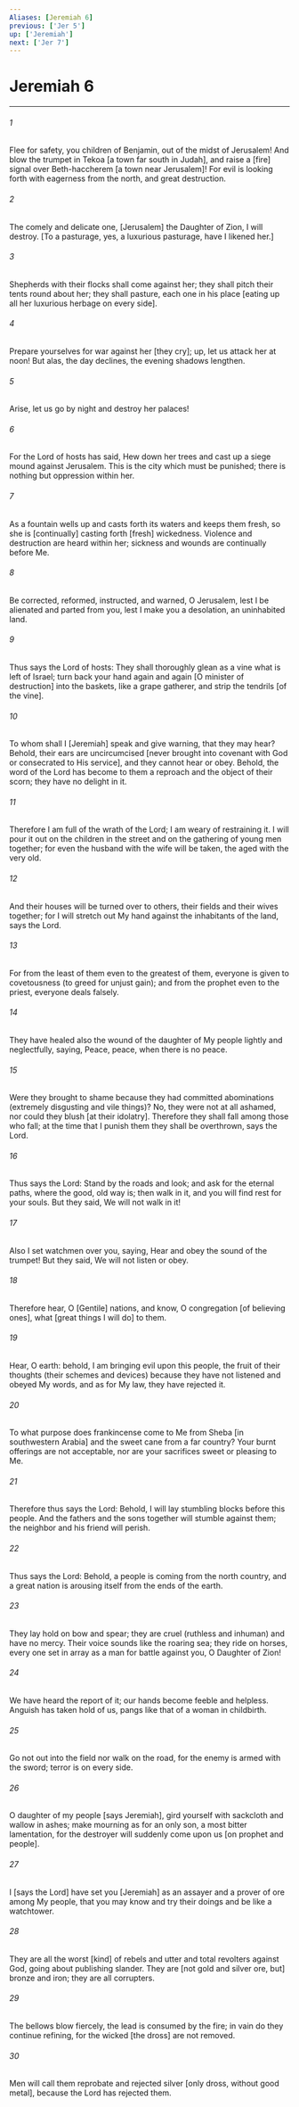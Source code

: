 ```yaml
---
Aliases: [Jeremiah 6]
previous: ['Jer 5']
up: ['Jeremiah']
next: ['Jer 7']
---
```

# Jeremiah 6

***














###### 1 






Flee for safety, you children of Benjamin, out of the midst of Jerusalem! And blow the trumpet in Tekoa [a town far south in Judah], and raise a [fire] signal over Beth-haccherem [a town near Jerusalem]! For evil is looking forth with eagerness from the north, and great destruction. 













###### 2 






The comely and delicate one, [Jerusalem] the Daughter of Zion, I will destroy. [To a pasturage, yes, a luxurious pasturage, have I likened her.] 













###### 3 






Shepherds with their flocks shall come against her; they shall pitch their tents round about her; they shall pasture, each one in his place [eating up all her luxurious herbage on every side]. 













###### 4 






Prepare yourselves for war against her [they cry]; up, let us attack her at noon! But alas, the day declines, the evening shadows lengthen. 













###### 5 






Arise, let us go by night and destroy her palaces! 













###### 6 






For the Lord of hosts has said, Hew down her trees and cast up a siege mound against Jerusalem. This is the city which must be punished; there is nothing but oppression within her. 













###### 7 






As a fountain wells up and casts forth its waters and keeps them fresh, so she is [continually] casting forth [fresh] wickedness. Violence and destruction are heard within her; sickness and wounds are continually before Me. 













###### 8 






Be corrected, reformed, instructed, and warned, O Jerusalem, lest I be alienated and parted from you, lest I make you a desolation, an uninhabited land. 













###### 9 






Thus says the Lord of hosts: They shall thoroughly glean as a vine what is left of Israel; turn back your hand again and again [O minister of destruction] into the baskets, like a grape gatherer, and strip the tendrils [of the vine]. 













###### 10 






To whom shall I [Jeremiah] speak and give warning, that they may hear? Behold, their ears are uncircumcised [never brought into covenant with God or consecrated to His service], and they cannot hear or obey. Behold, the word of the Lord has become to them a reproach and the object of their scorn; they have no delight in it. 













###### 11 






Therefore I am full of the wrath of the Lord; I am weary of restraining it. I will pour it out on the children in the street and on the gathering of young men together; for even the husband with the wife will be taken, the aged with the very old. 













###### 12 






And their houses will be turned over to others, their fields and their wives together; for I will stretch out My hand against the inhabitants of the land, says the Lord. 













###### 13 






For from the least of them even to the greatest of them, everyone is given to covetousness (to greed for unjust gain); and from the prophet even to the priest, everyone deals falsely. 













###### 14 






They have healed also the wound of the daughter of My people lightly and neglectfully, saying, Peace, peace, when there is no peace. 













###### 15 






Were they brought to shame because they had committed abominations (extremely disgusting and vile things)? No, they were not at all ashamed, nor could they blush [at their idolatry]. Therefore they shall fall among those who fall; at the time that I punish them they shall be overthrown, says the Lord. 













###### 16 






Thus says the Lord: Stand by the roads and look; and ask for the eternal paths, where the good, old way is; then walk in it, and you will find rest for your souls. But they said, We will not walk in it! 













###### 17 






Also I set watchmen over you, saying, Hear and obey the sound of the trumpet! But they said, We will not listen or obey. 













###### 18 






Therefore hear, O [Gentile] nations, and know, O congregation [of believing ones], what [great things I will do] to them. 













###### 19 






Hear, O earth: behold, I am bringing evil upon this people, the fruit of their thoughts (their schemes and devices) because they have not listened and obeyed My words, and as for My law, they have rejected it. 













###### 20 






To what purpose does frankincense come to Me from Sheba [in southwestern Arabia] and the sweet cane from a far country? Your burnt offerings are not acceptable, nor are your sacrifices sweet or pleasing to Me. 













###### 21 






Therefore thus says the Lord: Behold, I will lay stumbling blocks before this people. And the fathers and the sons together will stumble against them; the neighbor and his friend will perish. 













###### 22 






Thus says the Lord: Behold, a people is coming from the north country, and a great nation is arousing itself from the ends of the earth. 













###### 23 






They lay hold on bow and spear; they are cruel (ruthless and inhuman) and have no mercy. Their voice sounds like the roaring sea; they ride on horses, every one set in array as a man for battle against you, O Daughter of Zion! 













###### 24 






We have heard the report of it; our hands become feeble and helpless. Anguish has taken hold of us, pangs like that of a woman in childbirth. 













###### 25 






Go not out into the field nor walk on the road, for the enemy is armed with the sword; terror is on every side. 













###### 26 






O daughter of my people [says Jeremiah], gird yourself with sackcloth and wallow in ashes; make mourning as for an only son, a most bitter lamentation, for the destroyer will suddenly come upon us [on prophet and people]. 













###### 27 






I [says the Lord] have set you [Jeremiah] as an assayer and a prover of ore among My people, that you may know and try their doings and be like a watchtower. 













###### 28 






They are all the worst [kind] of rebels and utter and total revolters against God, going about publishing slander. They are [not gold and silver ore, but] bronze and iron; they are all corrupters. 













###### 29 






The bellows blow fiercely, the lead is consumed by the fire; in vain do they continue refining, for the wicked [the dross] are not removed. 













###### 30 






Men will call them reprobate and rejected silver [only dross, without good metal], because the Lord has rejected them.
